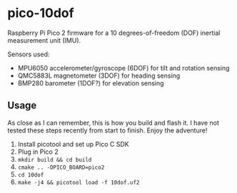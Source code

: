 pico-10dof
==========

Raspberry Pi Pico 2 firmware for a 10 degrees-of-freedom (DOF) inertial measurement unit (IMU).

Sensors used:
- MPU6050 accelerometer/gyroscope (6DOF) for tilt and rotation sensing
- QMC5883L magnetometer (3DOF) for heading sensing
- BMP280 barometer (1DOF?) for elevation sensing


Usage
-----

As close as I can remember, this is how you build and flash it. I have not tested these steps recently from start to finish. Enjoy the adventure!

1. Install picotool and set up Pico C SDK
2. Plug in Pico 2
3. `mkdir build && cd build`
4. `cmake .. -DPICO_BOARD=pico2`
5. `cd 10dof`
6. `make -j4 && picotool load -f 10dof.uf2`
